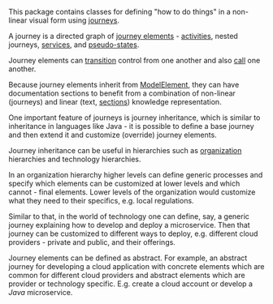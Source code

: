 This package contains classes for defining "how to do things" in a non-linear visual form using [journeys](Journey.html).

A journey is a directed graph of [journey elements](JourneyElement.html) - [activities](Activity.html), nested journeys, [services](Service.html),
and [pseudo-states](PseudoState.html).

Journey elements can [transition](Transition.html) control from one another and also [call](Call.html) one another.

Because journey elements inherit from [ModelElement](../ModelElement.html), they can have documentation sections to benefit from a combination of 
non-linear (journeys) and linear (text, [sections](../Document.html)) knowledge representation.

One important feature of journeys is journey inheritance, which is similar to inheritance in languages like Java - 
it is possible to define a base journey and then extend it and customize (override) journey elements.

Journey inheritance can be useful in hierarchies such as [organization](../Organization.html) hierarchies and technology hierarchies.

In an organization hierarchy higher levels can define generic processes and specify which elements can be customized at lower levels
and which cannot - final elements. Lower levels of the organization would customize what they need to their specifics, e.g. local regulations.

Similar to that, in the world of technology one can define, say, a generic journey explaining how to develop and deploy a microservice.
Then that journey can be customized to different ways to deploy, e.g. different cloud providers - private and public, and their offerings.

Journey elements can be defined as abstract. For example, an abstract journey for developing a cloud application with concrete elements which are common for different cloud providers
and abstract elements which are provider or technology specific. E.g. create a cloud account or develop a _Java_ microservice.